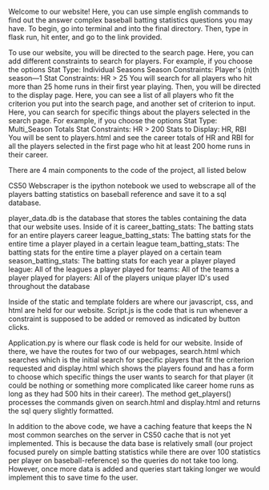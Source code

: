 Welcome to our website! Here, you can use simple english commands to find out the answer complex baseball batting statistics questions you may have.
To begin, go into terminal and into the final directory. Then, type in flask run, hit enter, and go to the link provided.

To use our website, you will be directed to the search page. Here, you can add different constraints to search for players. For example, if you choose
the options
Stat Type: Individual Seasons
Season Constraints: Player's (n)th season—1
Stat Constraints: HR > 25
You will search for all players who hit more than 25 home runs in their first year playing. Then, you will be directed to the display page. Here, you can
see a list of all players who fit the criterion you put into the search page, and another set of criterion to input. Here, you can search for specific things
about the players selected in the search page. For example, if you choose the options
Stat Type: Multi_Season Totals
Stat Constraints: HR > 200
Stats to Display: HR, RBI
You will be sent to players.html and see the career totals of HR and RBI for all the players selected in the first page who hit at least 200 home runs in their career.


There are 4 main components to the code of the project, all listed below

CS50 Webscraper is the ipython notebook we used to webscrape all of the players batting statistics on baseball reference and save it to a sql database.

player_data.db is the database that stores the tables containing the data that our website uses. Inside of it is
career_batting_stats: The batting stats for an entire players career
league_batting_stats: The batting stats for the entire time a player played in a certain league
team_batting_stats: The batting stats for the entire time a player played on a certain team
season_batting_stats: The batting stats for each year a player played
league: All of the leagues a player played for
teams: All of the teams a player played for
players: All of the players unique player ID's used throughout the database

Inside of the static and template folders are where our javascript, css, and html are held for our website. Script.js is the code that is
run whenever a constraint is supposed to be added or removed as indicated by button clicks.

Application.py is where our flask code is held for our website. Inside of there, we have the routes for two of our webpages, search.html which searches
which is the initial search for specific players that fit the criterion requested and display.html which shows the players found and has a form to choose which
specific things the user wants to search for that player (it could be nothing or something more complicated like career home runs as long as they had 500 hits
in their career).
The method get_players() processes the commands given on search.html and display.html and returns the sql query slightly formatted.


In addition to the above code, we have a caching feature that keeps the N most common searches on the server in CS50 cache that is not yet implemented. This is because
the data base is relatively small (our project focused purely on simple batting statistics while there are over 100 statistics per player on baseball-reference) so the
queries do not take too long. However, once more data is added and queries start taking longer we would implement this to save time fo the user.
